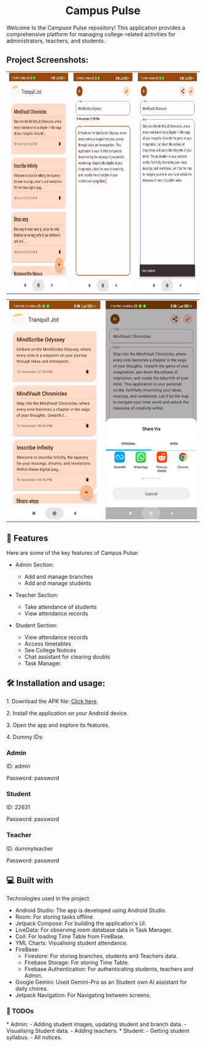 <h1 align="center" id="title">Campus Pulse</h1>

<p id="description">Welcome to the Campuse Pulse repository! This application provides a comprehensive platform for managing college-related activities for administrators, teachers, and students.</p>

<h2>Project Screenshots:</h2>
<table>
  <tr>
    <td>
      <img src="https://raw.githubusercontent.com/prafullKrRj/TranquilJot-Notes-App-/master/Images/img1.jpg" alt="project-screenshot" width="290" height="570">
    </td>
    <td>
      <img src="https://raw.githubusercontent.com/prafullKrRj/TranquilJot-Notes-App-/master/Images/img2.jpg" alt="project-screenshot" width="290" height="570">
    </td>
    <td>
      <img src="https://raw.githubusercontent.com/prafullKrRj/TranquilJot-Notes-App-/master/Images/img3.jpg" alt="project-screenshot" width="290" height="570">
    </td>
  </tr>
</table>
<table>
  <tr>
    <td>
      <img src="https://raw.githubusercontent.com/prafullKrRj/TranquilJot-Notes-App-/master/Images/img4.jpg" alt="project-screenshot" width="290" height="570">
    </td>
    <td>
      <img src="https://raw.githubusercontent.com/prafullKrRj/TranquilJot-Notes-App-/master/Images/img5.jpg" alt="project-screenshot" width="290" height="570">
    </td>
  </tr>
</table>

<h2>🧐 Features</h2>

Here are some of the key features of Campus Pulse:

*   Admin Section:
    - Add and manage branches
    - Add and manage students

*   Teacher Section:
    - Take attendance of students
    - View attendance records

*   Student Section:
    - View attendance records
    - Access timetables
    - See College Notices
    - Chat assistant for clearing doubts
    - Task Manager.

<h2>🛠️ Installation and usage:</h2>

<p>1. Download the APK file: <a href="https://github.com/prafullKrRj/TranquilJot-Notes-App-/raw/master/TranquilJot%20Notes.apk">Click here</a>.</p>

<p>2. Install the application on your Android device.</p>

<p>3. Open the app and explore its features.</p>
<p>4. Dummy IDs:</p>
<h3>Admin</h3>
<p>ID: admin</p>
<p>Password: password</p>

<h3>Student</h3>
<p>ID: 22631</p>
<p>Password: password</p>

<h3>Teacher</h3>
<p>ID: dummyteacher</p>
<p>Password: password</p>
<h2>💻 Built with</h2>

Technologies used in the project:

*   Android Studio: The app is developed using Android Studio.
*   Room: For storing tasks offline.
*   Jetpack Compose: For building the application's UI.
*   LiveData: For observing room database data in Task Manager.
*   Coil: For loading Time Table from FireBase.
*   YML Charts: Visualising student attendance.
*   FireBase:
    - Firestore: For storing branches, students and Teachers data.
    - Firebase Storage: For storing Time Table.
    - Firebase Authentication: For authenticating students, teachers and Admin.
* Google Gemini: Used Gemini-Pro as an Student own AI assistant for daily chores.
* Jetpack Navigation: For Navigating between screens.


<h3>🛫 TODOs </h3>
*  Admin:
    - Adding student images, updating student and branch data.
    - Visualising Student data.
    - Adding teachers.
*  Student:
    - Getting student syllabus.
    - All notices.
